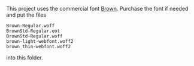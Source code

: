 This project uses the commercial font [Brown](https://lineto.com/). Purchase the font if needed and put the files
```
Brown-Regular.woff
BrownStd-Regular.eot
BrownStd-Regular.woff
brown-light-webfont.woff2
brown_thin-webfont.woff2
```
into this folder.
